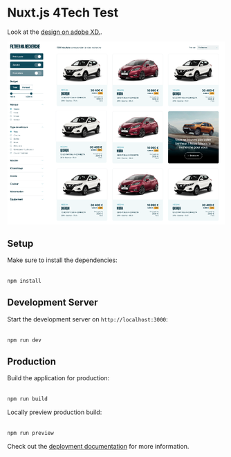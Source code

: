 # Nuxt.js 4Tech Test

Look at the [design on adobe XD.](https://xd.adobe.com/view/b65f84ac-efe6-4c0c-9593-cc996d93ea5b-e30c/).

![alt](./design.png)

## Setup

Make sure to install the dependencies:

```bash

npm install

```

## Development Server

Start the development server on `http://localhost:3000`:

```bash

npm run dev

```

## Production

Build the application for production:

```bash

npm run build

```

Locally preview production build:

```bash

npm run preview

```

Check out the [deployment documentation](https://nuxt.com/docs/getting-started/deployment) for more information.

